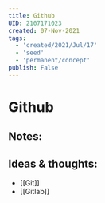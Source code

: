 ```yaml
---
title: Github
UID: 2107171023
created: 07-Nov-2021
tags:
  - 'created/2021/Jul/17'
  - 'seed'
  - 'permanent/concept'
publish: False
---
```

# Github

## Notes:

## Ideas & thoughts:
- [[Git]]
- [[Gitlab]]